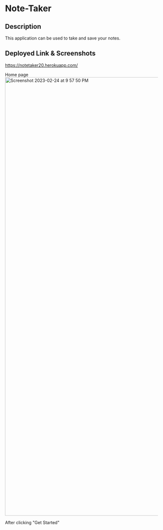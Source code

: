 # Note-Taker

## Description
This application can be used to take and save your notes.

## Deployed Link & Screenshots
https://notetaker20.herokuapp.com/

Home page
<img width="1440" alt="Screenshot 2023-02-24 at 9 57 50 PM" src="https://user-images.githubusercontent.com/120419841/221341229-62989151-7a94-46cb-be51-4b7b1d0e84cc.png">

After clicking "Get Started"
